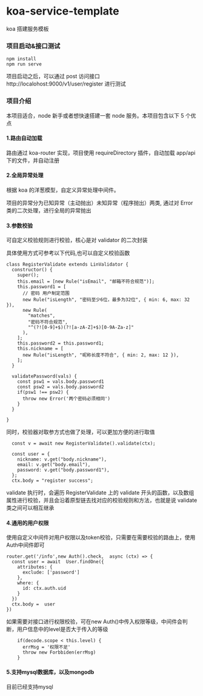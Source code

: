 # koa-service-template

koa 搭建服务模板

### 项目启动&接口测试

```
npm install
npm run serve
```

项目启动之后，可以通过 post 访问接口 http://localohost:9000/v1/user/register 进行测试

### 项目介绍

本项目适合，node 新手或者想快速搭建一套 node 服务。本项目包含以下 5 个优点

#### 1.路由自动加载

路由通过 koa-router 实现，项目使用 requireDirectory 插件，自动加载 app/api 下的文件，并自动注册

#### 2.全局异常处理

根据 koa 的洋葱模型，自定义异常处理中间件。

项目的异常分为已知异常（主动抛出）未知异常（程序抛出）两类, 通过对 Error 类的二次处理，进行全局的异常抛出

#### 3.参数校验

可自定义校验规则进行校验，核心是对 validator 的二次封装

具体使用方式可参考以下代码,也可以自定义校验函数

```
class RegisterValidate extends LinValidator {
  constructor() {
    super();
    this.email = [new Rule("isEmail", "邮箱不符合规范")];
    this.password1 = [
      // 密码 用户制定范围
      new Rule("isLength", "密码至少6位，最多为32位", { min: 6, max: 32 }),
      new Rule(
        "matches",
        "密码不符合规范",
        "^(?![0-9]+$)(?![a-zA-Z]+$)[0-9A-Za-z]"
      ),
    ];
    this.password2 = this.password1;
    this.nickname = [
      new Rule("isLength", "昵称长度不符合", { min: 2, max: 12 }),
    ];
  }

  validatePassword(vals) {
    const psw1 = vals.body.password1
    const psw2 = vals.body.password2
    if(psw1 !== psw2) {
      throw new Error('两个密码必须相同')
    }
  }

}
```

同时，校验器对取参方式也做了处理，可以更加方便的进行取值

```
  const v = await new RegisterValidate().validate(ctx);

  const user = {
    nickname: v.get("body.nickname"),
    email: v.get("body.email"),
    password: v.get("body.password1"),
  };
  ctx.body = "register success";
```

validate 执行时，会遍历 RegisterValidate 上的 validate 开头的函数，以及数组属性进行校验，并且会沿着原型链去找对应的校验规则和方法，也就是说 validate 类之间可以相互继承

#### 4.通用的用户权限

使用自定义中间件对用户权限以及token校验，只需要在需要校验的路由上，使用Auth中间件即可

```
router.get('/info',new Auth().check,  async (ctx) => {
  const user = await  User.findOne({
    attributes: {
      exclude: ['password']
    },
    where: {
      id: ctx.auth.uid
    }
  })
  ctx.body =  user
})
```

如果需要对接口进行权限校验，可在new Auth()中传入权限等级，中间件会判断，用户信息中的level是否大于传入的等级

```
    if(decode.scope < this.level) {
      errMsg = '权限不足'
      throw new Forbbiden(errMsg)
    }
```

#### 5.支持mysql数据库，以及mongodb

目前已经支持mysql
